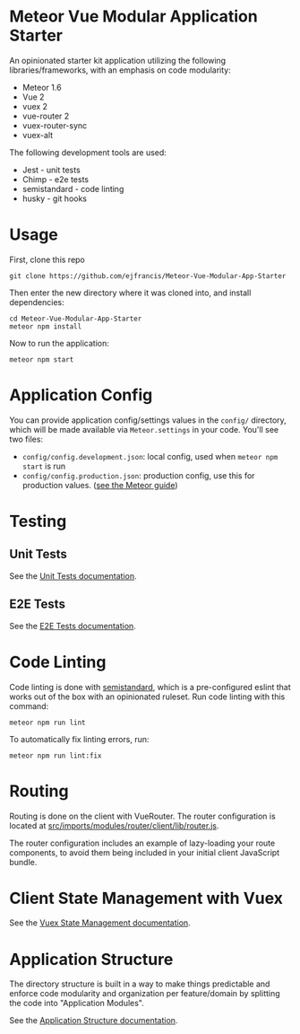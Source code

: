 # Meteor Vue Modular Application Starter

An opinionated starter kit application utilizing the following libraries/frameworks, with an emphasis on code modularity:

* Meteor 1.6
* Vue 2
* vuex 2
* vue-router 2
* vuex-router-sync
* vuex-alt

The following development tools are used:

* Jest - unit tests
* Chimp - e2e tests
* semistandard - code linting
* husky - git hooks

# Usage

First, clone this repo 

```
git clone https://github.com/ejfrancis/Meteor-Vue-Modular-App-Starter
```

Then enter the new directory where it was cloned into, and install dependencies:

```
cd Meteor-Vue-Modular-App-Starter
meteor npm install
```

Now to run the application:

```
meteor npm start
```

# Application Config
You can provide application config/settings values in the `config/` directory, which will be made available via `Meteor.settings` in your code. You'll see two files:

* `config/config.development.json`: local config, used when `meteor npm start` is run
* `config/config.production.json`: production config, use this for production values. ([see the Meteor guide](https://docs.meteor.com/environment-variables.html#METEOR-SETTINGS))

# Testing
## Unit Tests
See the [Unit Tests documentation](/docs/unit-tests.md).

## E2E Tests
See the [E2E Tests documentation](/docs/e2e-tests.md).

# Code Linting
Code linting is done with [semistandard](https://www.npmjs.com/package/semistandard), which is a pre-configured eslint that works out of the box with an opinionated ruleset. Run code linting with this command:
```
meteor npm run lint
```

To automatically fix linting errors, run:
```
meteor npm run lint:fix
```

# Routing
Routing is done on the client with VueRouter. The router configuration is located at [src/imports/modules/router/client/lib/router.js](/src/imports/modules/router/client/lib/router.js).

The router configuration includes an example of lazy-loading your route components, to avoid them being included in your initial client JavaScript bundle.

# Client State Management with Vuex
See the [Vuex State Management documentation](/docs/vuex-client-state-management.md).


# Application Structure
The directory structure is built in a way to make things predictable and enforce code modularity and organization per feature/domain by splitting the code into "Application Modules".

See the [Application Structure documentation](/docs/application-structure.md).
